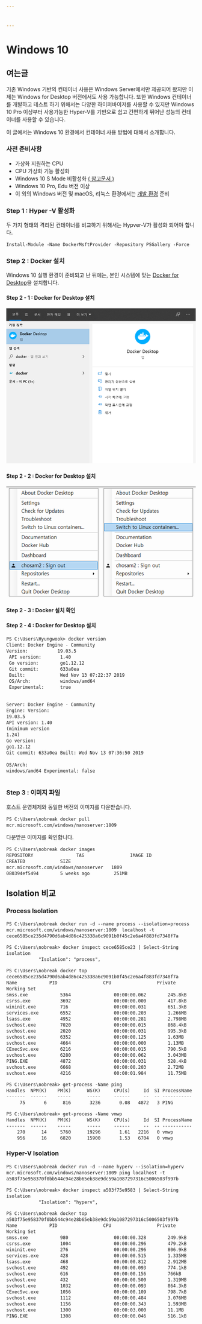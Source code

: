 ```yaml
---


---
```


<h1 id="windows-10">Windows 10</h1>
<h2 id="여는글">여는글</h2>
<p>기존 Windows 기반의 컨테이너 사용은 Windows Server에서만 제공되어 왔지만 이제는 Windows for Desktop 버전에서도 사용 가능합니다. 또한 Windows 컨테이너를 개발하고 테스트 하기 위해서는 다양한 하이퍼바이저를 사용할 수 있지만 Windows 10 Pro 이상부터 사용가능한 Hyper-V를 기반으로 쉽고 간편하게 뛰어난 성능의 컨테이너를 사용할 수 있습니다.</p>
<p>이 글에서는 Windows 10 환경에서 컨테이너 사용 방법에 대해서 소개합니다.</p>
<h3 id="사전-준비사항">사전 준비사항</h3>
<ul>
<li>가상화 지원하는 CPU</li>
<li>CPU 가상화 기능 활성화</li>
<li>Windows 10 S Mode 비활성화 <a href="https://support.microsoft.com/ko-kr/help/4456067/windows-10-switch-out-of-s-mode">( 참고문서 )</a></li>
<li>Windows 10 Pro, Edu 버전 이상</li>
<li>이 외의 Windows 버전 및 macOS, 리눅스 환경에서는 <a href="https://developer.microsoft.com/ko-kr/windows/downloads/virtual-machines/">개발 환경</a> 준비</li>
</ul>
<h3 id="step-1--hyper--v--활성화">Step 1 : Hyper -V  활성화</h3>
<p>두 가지 형태의 격리된 컨테이너를 비교하기 위해서는 Hypver-V가 활성화 되어야 합니다.</p>
<pre class=" language-powershell"><code class="prism  language-powershell">Install<span class="token operator">-</span>Module <span class="token operator">-</span>Name DockerMsftProvider <span class="token operator">-</span>Repository PSGallery <span class="token operator">-</span>Force
</code></pre>
<h3 id="step-2--docker-설치">Step 2 : Docker 설치</h3>
<p>Windows 10 실행 환경이 준비되고 난 뒤에는, 본인 시스템에 맞는 <a href="https://hub.docker.com/editions/community/docker-ce-desktop-windows">Docker for Desktop</a>을 설치합니다.</p>
<h4 id="step-2---1--docker-for-desktop-설치">Step 2 - 1 : Docker for Desktop 설치</h4>
<p><img src="https://github.com/chosam2/windows-container/blob/master/2.png?raw=true" alt="enter image description here"></p>
<h4 id="step-2---2--docker-for-desktop-설치">Step 2 - 2 : Docker for Desktop 설치</h4>

<table>
<thead>
<tr>
<th><img src="https://github.com/chosam2/windows-container/blob/master/5.png?raw=true" alt="enter image description here"></th>
<th><img src="https://github.com/chosam2/windows-container/blob/master/6.png?raw=true" alt="enter image description here"></th>
</tr>
</thead>
<tbody></tbody>
</table><h4 id="step-2---3--docker-설치-확인">Step 2 - 3 : Docker 설치 확인</h4>
<h4 id="step-2---4--docker-for-desktop-설치">Step 2 - 4 : Docker for Desktop 설치</h4>
<pre class=" language-powershell"><code class="prism  language-powershell"><span class="token function">PS</span> C:\Users\Hyungwook&gt; docker version
Client: Docker Engine <span class="token operator">-</span> Community                                                                               Version:           19<span class="token punctuation">.</span>03<span class="token punctuation">.</span>5                                                                                      
 API version:       1<span class="token punctuation">.</span>40
 Go version:        go1<span class="token punctuation">.</span>12<span class="token punctuation">.</span>12
 Git commit:        633a0ea
 Built:             Wed Nov 13 07:22:37 2019   
 OS<span class="token operator">/</span>Arch:           windows<span class="token operator">/</span>amd64
 Experimental:      true

Server: Docker Engine <span class="token operator">-</span> Community
 Engine:
  Version:          19<span class="token punctuation">.</span>03<span class="token punctuation">.</span>5
  API version:      1<span class="token punctuation">.</span>40 <span class="token punctuation">(</span>minimum version 1<span class="token punctuation">.</span>24<span class="token punctuation">)</span>
  Go version:       go1<span class="token punctuation">.</span>12<span class="token punctuation">.</span>12
  Git commit:       633a0ea
  Built:            Wed Nov 13 07:36:50 2019   
  OS<span class="token operator">/</span>Arch:          windows<span class="token operator">/</span>amd64
  Experimental:     false
</code></pre>
<h3 id="step-3--이미지-파일">Step 3 : 이미지 파일</h3>
<p>호스트 운영체제와 동일한 버전의 이미지를 다운받습니다.</p>
<pre class=" language-bash"><code class="prism  language-bash">PS C:\Users\nobreak docker pull mcr.microsoft.com/windows/nanoserver:1809
</code></pre>
<p>다운받은 이미지를 확인합니다.</p>
<pre class=" language-bash"><code class="prism  language-bash">PS C:\Users\nobreak docker images
REPOSITORY                TAG                 IMAGE ID            CREATED             SIZE
mcr.microsoft.com/windows/nanoserver   1809                080394ef5494        5 weeks ago         251MB
</code></pre>
<h2 id="isolation-비교">Isolation 비교</h2>
<h3 id="process-isolation">Process Isolation</h3>
<pre class=" language-bash"><code class="prism  language-bash">PS C:\Users\nobreak docker run -d --name process --isolation<span class="token operator">=</span>process mcr.microsoft.com/windows/nanoserver:1809  localhost -t
cece6585ce235d4790d6ab4d86c425338a6c9091b0f45c2e6a4f883fd7348f7a
</code></pre>
<pre class=" language-bash"><code class="prism  language-bash">PS C:\Users\nobreak<span class="token operator">&gt;</span> docker inspect cece6585ce23 <span class="token operator">|</span> Select-String isolation
            <span class="token string">"Isolation"</span><span class="token keyword">:</span> <span class="token string">"process"</span>,
</code></pre>
<pre class=" language-bash"><code class="prism  language-bash">PS C:\Users\nobreak docker <span class="token function">top</span> cece6585ce235d4790d6ab4d86c425338a6c9091b0f45c2e6a4f883fd7348f7a
Name            PID                 CPU                 Private Working Set
smss.exe            5364                00:00:00.062        245.8kB
csrss.exe           3692                00:00:00.000        417.8kB
wininit.exe         716                 00:00:00.031        651.3kB
services.exe        6552                00:00:00.203        1.266MB
lsass.exe           4952                00:00:00.281        2.798MB
svchost.exe         7020                00:00:00.015        868.4kB
svchost.exe         2020                00:00:00.031        995.3kB
svchost.exe         6352                00:00:00.125        1.63MB
svchost.exe         4664                00:00:00.000        1.13MB
CExecSvc.exe        6216                00:00:00.015        790.5kB
svchost.exe         6280                00:00:00.062        3.043MB
PING.EXE            4872                00:00:00.031        528.4kB
svchost.exe         6668                00:00:00.203        2.72MB
svchost.exe         4216                00:00:01.984        11.75MB
</code></pre>
<pre class=" language-bash"><code class="prism  language-bash">PS C:\Users\nobreak<span class="token operator">&gt;</span> get-process -Name <span class="token function">ping</span>                                                                                                                                                                                               Handles  NPM<span class="token punctuation">(</span>K<span class="token punctuation">)</span>    PM<span class="token punctuation">(</span>K<span class="token punctuation">)</span>      WS<span class="token punctuation">(</span>K<span class="token punctuation">)</span>     CPU<span class="token punctuation">(</span>s<span class="token punctuation">)</span>     Id  SI ProcessName                                                -------  ------    -----      -----     ------     --  -- -----------
     75       6      816       3236       0.08   4872   3 PING    
</code></pre>
<pre class=" language-bash"><code class="prism  language-bash">PS C:\Users\nobreak<span class="token operator">&gt;</span> get-process -Name vmwp
Handles  NPM<span class="token punctuation">(</span>K<span class="token punctuation">)</span>    PM<span class="token punctuation">(</span>K<span class="token punctuation">)</span>      WS<span class="token punctuation">(</span>K<span class="token punctuation">)</span>     CPU<span class="token punctuation">(</span>s<span class="token punctuation">)</span>     Id  SI ProcessName
-------  ------    -----      -----     ------     --  -- -----------
    270      14     5760      19296       1.61   2216   0 vmwp
    956      16     6820      15900       1.53   6704   0 vmwp
</code></pre>
<h3 id="hyper-v-isolation">Hyper-V Isolation</h3>
<pre class=" language-bash"><code class="prism  language-bash">PS C:\Users\nobreak docker run -d --name hyperv --isolation<span class="token operator">=</span>hyperv mcr.microsoft.com/windows/nanoserver:1809 <span class="token function">ping</span> localhost -t
a503f75e958370f0bb544c94e28b65eb38e9dc59a1087297316c5006503f997b
</code></pre>
<pre class=" language-bash"><code class="prism  language-bash">PS C:\Users\nobreak<span class="token operator">&gt;</span> docker inspect a503f75e9583 <span class="token operator">|</span> Select-String isolation
            <span class="token string">"Isolation"</span><span class="token keyword">:</span> <span class="token string">"hyperv"</span>,
</code></pre>
<pre class=" language-bash"><code class="prism  language-bash">PS C:\Users\nobreak docker <span class="token function">top</span> a503f75e958370f0bb544c94e28b65eb38e9dc59a1087297316c5006503f997b
Name            PID                 CPU                 Private Working Set
smss.exe            980                 00:00:00.328        249.9kB
csrss.exe           1004                00:00:00.296        479.2kB
wininit.exe         276                 00:00:00.296        806.9kB
services.exe        428                 00:00:00.515        1.335MB
lsass.exe           468                 00:00:00.812        2.912MB
svchost.exe         492                 00:00:00.093        774.1kB
svchost.exe         616                 00:00:00.156        766kB
svchost.exe         432                 00:00:00.500        1.319MB
svchost.exe         1032                00:00:00.093        864.3kB
CExecSvc.exe        1056                00:00:00.109        798.7kB
svchost.exe         1112                00:00:00.484        3.076MB
svchost.exe         1156                00:00:00.343        1.593MB
svchost.exe         1300                00:00:03.000        11.1MB
PING.EXE            1308                00:00:00.046        516.1kB
</code></pre>

